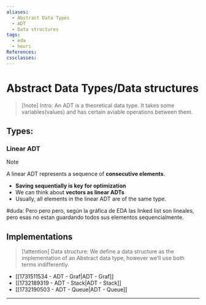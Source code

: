 ```yaml
---
aliases:
  - Abstract Data Types
  - ADT
  - Data structures
tags:
  - eda
  - heuri
References: 
cssclasses:
---
```

# Abstract Data Types/Data structures

>[!note] Intro: 
> An ADT is a theoretical data type. It takes some variables(values) and has certain aviable operations between them.
## Types:
### Linear ADT

> [!note] 
> A linear ADT represents a sequence of **consecutive elements**. 
+ **Saving sequentially is key for optimization**
+ We can think about **vectors as linear ADTs**
+ Usually, all elements in the linear ADT are of the same type.

#duda: Pero pero pero, según la gráfica de EDA las linked list son lineales, pero esas no estan guardando todos sus elementos sequencialmente. 
## Implementations

> [!attention]  Data structure: 
> We define a data structure as the implementation of an Abstract data type, however we’ll use both terms indifferently.  

+ [[1731511534 - ADT - Graf|ADT - Graf]]
+ [[1732189319 - ADT - Stack|ADT - Stack]]
+ [[1732190503 - ADT - Queue|ADT - Queue]]
***